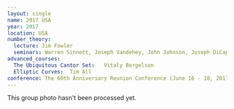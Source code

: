 ```yaml
---
layout: single
name: 2017 USA
year: 2017
location: USA
number_theory:
  lecture: Jim Fowler
  seminars: Warren Sinnott, Joseph Vandehey, John Johnson, Joseph DiCapua
advanced_courses:
  The Ubiquitous Cantor Set:   Vitaly Bergelson
  Elliptic Curves:  Tim All
conference: The 60th Anniversary Reunion Conference (June 16 - 18, 2017)
---
```

This group photo hasn't been processed yet.
